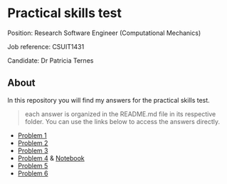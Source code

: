 # Practical skills test

Position: Research Software Engineer (Computational Mechanics)

Job reference: CSUIT1431

Candidate: Dr Patricia Ternes

## About

In this repository you will find my answers for the practical skills test.

> each answer is organized in the README.md file in its respective folder. You can use the links below to access the answers directly.

- [Problem 1](problem_1/README.md)
- [Problem 2](problem_2/README.md)
- [Problem 3](problem_3/README.md)
- [Problem 4](problem_4/README.md) & [Notebook](problem_4/cavity_flow.ipynb)
- [Problem 5](problem_5/README.md)
- [Problem 6](problem_6/README.md)
